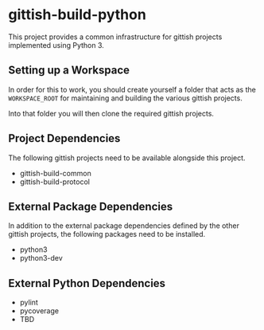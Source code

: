 # gittish-build-python

This project provides a common infrastructure for gittish projects implemented
using Python 3.


## Setting up a Workspace

In order for this to work, you should create yourself a folder that acts as the
`WORKSPACE_ROOT` for maintaining and building the various gittish projects. 

Into that folder you will then clone the required gittish projects.


## Project Dependencies

The following gittish projects need to be available alongside this project.

* gittish-build-common
* gittish-build-protocol


## External Package Dependencies

In addition to the external package dependencies defined by the other gittish
projects, the following packages need to be installed.

* python3
* python3-dev


## External Python Dependencies

* pylint
* pycoverage
* TBD

